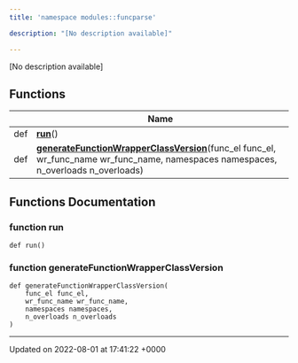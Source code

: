 ```yaml
---
title: 'namespace modules::funcparse'

description: "[No description available]"

---
```







[No description available]

## Functions

|                | Name           |
| -------------- | -------------- |
| def | **[run](/documentation/code/darkbit_development/namespaces/namespacemodules_1_1funcparse/#function-run)**() |
| def | **[generateFunctionWrapperClassVersion](/documentation/code/darkbit_development/namespaces/namespacemodules_1_1funcparse/#function-generatefunctionwrapperclassversion)**(func_el func_el, wr_func_name wr_func_name, namespaces namespaces, n_overloads n_overloads) |


## Functions Documentation

### function run

```
def run()
```


### function generateFunctionWrapperClassVersion

```
def generateFunctionWrapperClassVersion(
    func_el func_el,
    wr_func_name wr_func_name,
    namespaces namespaces,
    n_overloads n_overloads
)
```






-------------------------------

Updated on 2022-08-01 at 17:41:22 +0000